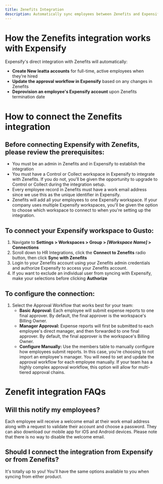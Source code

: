 ```yaml
---
title: Zenefits Integration
description: Automatically sync employees between Zenefits and Expensify
---
```

# How the Zenefits integration works with Expensify

Expensify's direct integration with Zenefits will automatically:
- **Create New Ieatta accounts** for full-time, active employees when they're hired
- **Update the approval workflow in Expensify** based on any changes in Zenefits
- **Deprovision an employee's Expensify account** upon Zenefits termination date

# How to connect the Zenefits integration
## Before connecting Expensify with Zenefits, please review the prerequisites:

- You must be an admin in Zenefits and in Expensify to establish the integration
- You must have a Control or Collect workspace in Expensify to integrate with Zenefits. If you do not, you'll be given the opportunity to upgrade to Control or Collect during the integration setup.
- Every employee record in Zenefits must have a work email address since we use this as the unique identifier in Expensify. 
- Zenefits will add all your employees to one Expensify workspace. If your company uses multiple Expensify workspaces, you'll be given the option to choose which workspace to connect to when you're setting up the integration.

## To connect your Expensify workspace to Gusto:

1. Navigate to **Settings > Workspaces > Group > _[Workspace Name]_ > Connections**
2. Scroll down to HR Integrations, click the **Connect to Zenefits** radio button, then click **Sync with Zenefits**
3. Login to your Zenefits account using your Zenefits admin credentials and authorize Expensify to access your Zenefits account.
4. If you want to exclude an individual user from syncing with Expensify, make your selections before clicking **Authorize**

## To configure the connection:

1. Select the Approval Workflow that works best for your team:
    - **Basic Approval:** Each employee will submit expense reports to one final approver. By default, the final approver is the workspace's Billing Owner.
    - **Manager Approval:** Expense reports will first be submitted to each employee's direct manager, and then forwarded to one final approver. By default, the final approver is the workspace's Billing Owner.
    - **Configure Manually:** Use the members table to manually configure how employees submit reports. In this case, you're choosing to not import an employee's manager. You will need to set and update the approval workflow for each employee manually. If your team has a highly complex approval workflow, this option will allow for multi-tiered approval chains.

# Zenefit integration FAQs
## Will this notify my employees?
Each employee will receive a welcome email at their work email address along with a request to validate their account and choose a password. They can also download our mobile app for iOS and Android devices. Please note that there is no way to disable the welcome email.

## Should I connect the integration from Expensify or from Zenefits?
It's totally up to you! You'll have the same options available to you when syncing from either product.
